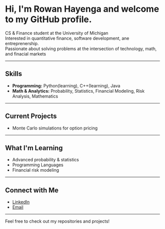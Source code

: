 # Hi, I'm Rowan Hayenga and welcome to my GitHub profile.

CS & Finance student at the University of Michigan  
Interested in quantitative finance, software development, ane entreprenership.   
Passionate about solving problems at the intersection of technology, math, and finacial markets  

---

## Skills 
- **Programming:** Python(learning), C++(learning), Java
- **Math & Analytics:** Probability, Statistics, Financial Modeling, Risk Analysis, Mathematics  

---

## Current Projects  
- Monte Carlo simulations for option pricing  

---

## What I'm Learning  
- Advanced probability & statistics  
- Programming Languages  
- Financial risk modeling 

---

## Connect with Me  
- [LinkedIn](https://www.linkedin.com/in/rowan-hayenga-59b140369)  
- [Email](mailto:rhayenga@umich.edu)  

---
Feel free to check out my repositories and projects!
